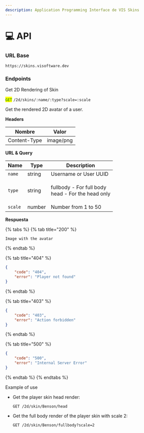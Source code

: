 ```yaml
---
description: Application Programming Interface de VIS Skins
---
```


# 💻 API

### URL Base

```url
https://skins.visoftware.dev
```



### Endpoints

Get 2D Rendering of Skin

<mark style="color:green;">`GET`</mark> `/2d/skins/:name/:type?scale=:scale`

Get the rendered 2D avatar of a user.

**Headers**

| Nombre       | Valor     |
| ------------ | --------- |
| Content-Type | image/png |

**URL & Query**

| Name    | Type   | Description                                                 |
| ------- | ------ | ----------------------------------------------------------- |
| `name`  | string | Username or User UUID                                       |
| `type`  | string | <p>fullbody - For full body<br>head - For the head only</p> |
| `scale` | number | Number from 1 to 50                                         |

**Respuesta**

{% tabs %}
{% tab title="200" %}
```
Image with the avatar
```
{% endtab %}

{% tab title="404" %}
```json
{
    "code": "404",
    "error": "Player not found"
}
```
{% endtab %}

{% tab title="403" %}
```json
{ 
    "code": "403",
    "error": "Action forbidden"
}
```
{% endtab %}

{% tab title="500" %}
```json
{
    "code": "500",
    "error": "Internal Server Error"
}
```
{% endtab %}
{% endtabs %}

Example of use

*   Get the player skin head render:

    ```
    GET /2d/skin/Benson/head
    ```
*   Get the full body render of the player skin with scale 2:

    ```
    GET /2d/skin/Benson/fullbody?scale=2
    ```
